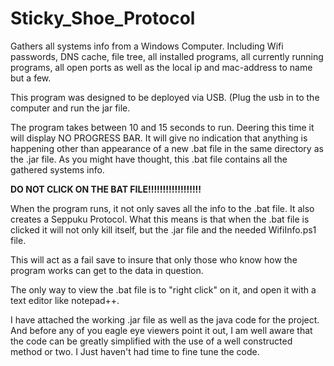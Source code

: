 # Sticky_Shoe_Protocol 

Gathers all systems info from a Windows Computer. Including Wifi passwords, DNS cache, file tree, all installed programs, all currently running programs, all open ports as well as the local ip and mac-address to name but a few. 

This program was designed to be deployed via USB. (Plug the usb in to the computer and run the jar file. 

The program takes between 10 and 15 seconds to run. Deering this time it will display NO PROGRESS BAR. It will give no indication that anything is happening other than appearance of a new .bat file in the same directory as the .jar file. As you might have thought, this .bat file contains all the gathered systems info. 

**DO NOT CLICK ON THE BAT FILE!!!!!!!!!!!!!!!!!!**   

When the program runs, it not only saves all the info to the .bat file. It also creates a Seppuku Protocol. What this means is that when the .bat file is clicked it will not only kill itself, but the .jar file and the needed WifiInfo.ps1 file.  

This will act as a fail save to insure that only those who know how the program works can get to the data in question.  

The only way to view the .bat file is to "right click" on it, and open it with a text editor like notepad++. 




I have attached the working .jar file as well as the java code for the project. And before any of you eagle eye viewers point it out, I am well aware that the code can be greatly simplified with the use of a well constructed method or two.  I Just haven't had time to fine tune the code. 
